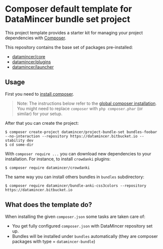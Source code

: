 # Composer default template for DataMincer bundle set project

This project template provides a starter kit for managing your project
dependencies with [Composer](https://getcomposer.org/).

This repository contains the base set of packages pre-installed:

* [datamincer/core](https://bitbucket.org/datamincer/core/src/master/)
* [datamincer/plugins](https://bitbucket.org/datamincer/plugins/src/master/)
* [datamincer/launcher](https://bitbucket.org/datamincer/launcher/src/master/)

## Usage

First you need to [install composer](https://getcomposer.org/doc/00-intro.md#installation-linux-unix-osx).

> Note: The instructions below refer to the [global composer installation](https://getcomposer.org/doc/00-intro.md#globally).
You might need to replace `composer` with `php composer.phar` (or similar) 
for your setup.

After that you can create the project:

```
$ composer create-project datamincer/project-bundle-set bundles-foobar --no-interaction --repository https://datamincer.bitbucket.io --stability dev
$ cd some-dir
```

With `composer require ...` you can download new dependencies to your 
installation. For instance, to install `crowdanki` plugins: 

```
$ composer require datamincer/crowdanki
```

The same way you can install others bundles in `bundles` subdirectory:

```
$ composer require datamincer/bundle-anki-css3colors --repository https://datamincer.bitbucket.io
```

## What does the template do?

When installing the given `composer.json` some tasks are taken care of:

* You get fully configured `composer.json` with DataMincer repository set up.
* Bundles will be installed under `bundles` automatically (they are composer packages with type = `datamincer-bundle`)

